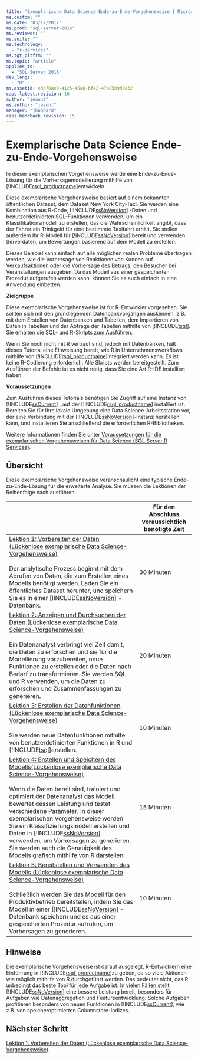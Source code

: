 ```yaml
---
title: "Exemplarische Data Science Ende-zu-Ende-Vorgehensweise | Microsoft Docs"
ms.custom: ""
ms.date: "03/17/2017"
ms.prod: "sql-server-2016"
ms.reviewer: ""
ms.suite: ""
ms.technology: 
  - "r-services"
ms.tgt_pltfrm: ""
ms.topic: "article"
applies_to: 
  - "SQL Server 2016"
dev_langs: 
  - "R"
ms.assetid: edd76ae9-4125-45a8-bf42-47a85b9d9a32
caps.latest.revision: 16
author: "jeannt"
ms.author: "jeannt"
manager: "jhubbard"
caps.handback.revision: 15
---
```

# Exemplarische Data Science Ende-zu-Ende-Vorgehensweise
In dieser exemplarischen Vorgehensweise werde eine Ende-zu-Ende-Lösung für die Vorhersagemodellierung mithilfe von [!INCLUDE[rsql_productname](../../includes/rsql-productname-md.md)]entwickeln.  
  
Diese exemplarische Vorgehensweise basiert auf einem bekannten öffentlichen Dataset, dem Dataset New York City-Taxi. Sie werden eine Kombination aus R-Code, [!INCLUDE[ssNoVersion](../../includes/ssnoversion-md.md)] -Daten und benutzerdefinierten SQL-Funktionen verwenden, um ein Klassifikationsmodell zu erstellen, das die Wahrscheinlichkeit angibt, dass der Fahrer ein Trinkgeld für eine bestimmte Taxifahrt erhält. Sie stellen außerdem Ihr R-Modell für [!INCLUDE[ssNoVersion](../../includes/ssnoversion-md.md)] bereit und verwenden Serverdaten, um Bewertungen basierend auf dem Modell zu erstellen.  
  
Dieses Beispiel kann einfach auf alle möglichen realen Probleme übertragen werden, wie die Vorhersage von Reaktionen von Kunden auf Verkaufsaktionen oder die Vorhersage des Betrags, den Besucher bei Veranstaltungen ausgeben. Da das Modell aus einer gespeicherten Prozedur aufgerufen werden kann, können Sie es auch einfach in eine Anwendung einbetten.  
  
**Zielgruppe**  
  
Diese exemplarische Vorgehensweise ist für R-Entwickler vorgesehen. Sie sollten sich mit den grundlegenden Datenbankvorgängen auskennen, z.B. mit dem Erstellen von Datenbanken und Tabellen, dem Importieren von Daten in Tabellen und der Abfrage der Tabellen mithilfe von [!INCLUDE[tsql](../../includes/tsql-md.md)].  Sie erhalten die SQL- und R-Skripts zum Ausführen.  
  
Wenn Sie noch nicht mit R vertraut sind, jedoch mit Datenbanken, hält dieses Tutorial eine Einweisung bereit, wie R in Unternehmensworkflows mithilfe von [!INCLUDE[rsql_productname](../../includes/rsql-productname-md.md)]integriert werden kann. Es ist keine R-Codierung erforderlich. Alle Skripts werden bereitgestellt. Zum Ausführen der Befehle ist es nicht nötig, dass Sie eine Art R-IDE installiert haben.  
  
**Voraussetzungen**  
  
Zum Ausführen dieses Tutorials benötigen Sie Zugriff auf eine Instanz von [!INCLUDE[ssCurrent](../../includes/sscurrent-md.md)] , auf der [!INCLUDE[rsql_productname](../../includes/rsql-productname-md.md)] installiert ist. Bereiten Sie für Ihre lokale Umgebung eine Data Science-Arbeitsstation vor, der eine Verbindung mit der [!INCLUDE[ssNoVersion](../../includes/ssnoversion-md.md)]-Instanz herstellen kann, und installieren Sie anschließend die erforderlichen R-Bibliotheken.  
  
Weitere Informationen finden Sie unter [Voraussetzungen für die exemplarischen Vorgehensweisen für Data Science &#40;SQL Server R Services&#41;](../../advanced-analytics/r-services/prerequisites-for-data-science-walkthroughs-sql-server-r-services.md).  
  
## <a name="overview"></a>Übersicht  
Diese exemplarische Vorgehensweise veranschaulicht eine typische Ende-zu-Ende-Lösung für die erweiterte Analyse. Sie müssen die Lektionen der Reihenfolge nach ausführen.  
  
||Für den Abschluss voraussichtlich benötigte Zeit|  
|-|------------------------------|  
|[Lektion 1: Vorbereiten der Daten &#40;Lückenlose exemplarische Data Science-Vorgehensweise&#41;](../../advanced-analytics/r-services/lesson-1-prepare-the-data-data-science-end-to-end-walkthrough.md)<br /><br />Der analytische Prozess beginnt mit dem Abrufen von Daten, die zum Erstellen eines Modells benötigt werden. Laden Sie ein öffentliches Dataset herunter, und speichern Sie es in einer [!INCLUDE[ssNoVersion](../../includes/ssnoversion-md.md)] -Datenbank.|30 Minuten|  
|[Lektion 2: Anzeigen und Durchsuchen der Daten &#40;Lückenlose exemplarische Data Science-Vorgehensweise&#41;](../../advanced-analytics/r-services/lesson-2-view-and-explore-the-data-data-science-end-to-end-walkthrough.md)<br /><br />Ein Datenanalyst verbringt viel Zeit damit, die Daten zu erforschen und sie für die Modellierung vorzubereiten, neue Funktionen zu erstellen oder die Daten nach Bedarf zu transformieren.  Sie werden SQL und R verwenden, um die Daten zu erforschen und Zusammenfassungen zu generieren.|20 Minuten|  
|[Lektion 3: Erstellen der Datenfunktionen &#40;Lückenlose exemplarische Data Science-Vorgehensweise&#41;](../../advanced-analytics/r-services/lesson-3-create-data-features-data-science-end-to-end-walkthrough.md)<br /><br />Sie werden neue Datenfunktionen mithilfe von benutzerdefinierten Funktionen in R und [!INCLUDE[tsql](../../includes/tsql-md.md)]erstellen.|10 Minuten|  
|[Lektion 4: Erstellen und Speichern des Modells&#40;Lückenlose exemplarische Data Science-Vorgehensweise&#41;](../../advanced-analytics/r-services/lesson-4-build-and-save-the-model-data-science-end-to-end-walkthrough.md)<br /><br />Wenn die Daten bereit sind, trainiert und optimiert der Datenanalyst das Modell, bewertet dessen Leistung und testet verschiedene Parameter. In dieser exemplarischen Vorgehensweise werden Sie ein Klassifizierungsmodell erstellen und Daten in [!INCLUDE[ssNoVersion](../../includes/ssnoversion-md.md)] verwenden, um Vorhersagen zu generieren. Sie werden auch die Genauigkeit des Modells grafisch mithilfe von R darstellen.|15 Minuten|  
|[Lektion 5: Bereitstellen und Verwenden des Modells &#40;Lückenlose exemplarische Data Science-Vorgehensweise&#41;](../../advanced-analytics/r-services/lesson-5-deploy-and-use-the-model-data-science-end-to-end-walkthrough.md)<br /><br />Schließlich werden Sie das Modell für den Produktivbetrieb bereitstellen, indem Sie das Modell in einer [!INCLUDE[ssNoVersion](../../includes/ssnoversion-md.md)] -Datenbank speichern und es aus einer gespeicherten Prozedur aufrufen, um Vorhersagen zu generieren.|10 Minuten|  
  
## <a name="notes"></a>Hinweise  
Die exemplarische Vorgehensweise ist darauf ausgelegt, R-Entwicklern eine Einführung in [!INCLUDE[rsql_productname](../../includes/rsql-productname-md.md)]zu geben, da so viele Aktionen wie möglich mithilfe von R durchgeführt werden. Das bedeutet nicht, das R unbedingt das beste Tool für jede Aufgabe ist. In vielen Fällen stellt [!INCLUDE[ssNoVersion](../../includes/ssnoversion-md.md)] eine bessere Leistung bereit, besonders für Aufgaben wie Datenaggregation und Featureentwicklung. Solche Aufgaben profitieren besonders von neuen Funktionen in [!INCLUDE[ssCurrent](../../includes/sscurrent-md.md)], wie z.B. von speicheroptimierten Columnstore-Indizes.  
  
## <a name="next-step"></a>Nächster Schritt  
[Lektion 1: Vorbereiten der Daten &#40;Lückenlose exemplarische Data Science-Vorgehensweise&#41;](../../advanced-analytics/r-services/lesson-1-prepare-the-data-data-science-end-to-end-walkthrough.md)  
  
  
  
